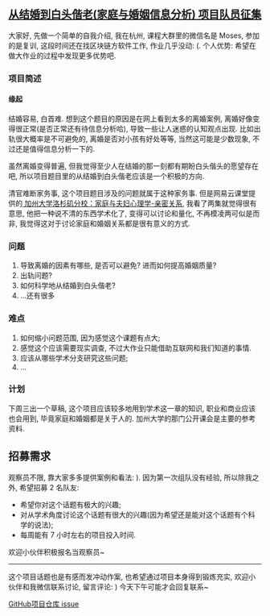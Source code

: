 ## [从结婚到白头偕老(家庭与婚姻信息分析) 项目队员征集](<https://m.openmindclub.com/stu/IA004/discussion/26a4bf3d-d4b7-4f00-b3ef-351a963edea4>)

大家好, 先做一个简单的自我介绍, 我在杭州, 课程大群里的微信名是 Moses, 参加的是复训, 这段时间还在找区块链方软件工作, 作业几乎没动: (. 个人优势: 希望在做大作业的过程中发现更多优势吧.

### 项目简述
#### 缘起
结婚容易, 白首难. 想到这个题目的原因是在网上看到太多的离婚案例, 离婚好像变得很正常(是否正常还有待信息分析哈), 导致一些让人迷惑的认知观点出现.  比如出轨很大概率是不可避免的, 离婚是否对小孩有好处等等, 当然这可能是少数现象, 不过还是值得信息分析一下的.

虽然离婚变得普遍, 但我觉得至少人在结婚的那一刻都有期盼白头偕头的愿望存在吧, 所以项目题目里的从结婚到白头偕老应该是一个积极的方向.

清官难断家务事, 这个项目题目涉及的问题就属于这种家务事. 但是网易云课堂提供的[ 加州大学洛杉矶分校：家庭与夫妇心理学-亲密关系](https://open.163.com/movie/2009/1/3/4/M6QFLP2M8_M6QFM8634.html), 我看了两集就觉得很有意思, 他把一种说不清的东西学术化了, 变得可以讨论和量化, 不再模凌两可似是而非, 我觉得这对于讨论家庭和婚姻关系都是很有意义的方式. 

### 问题
1. 导致离婚的因素有哪些, 是否可以避免? 进而如何提高婚姻质量?
2. 出轨问题?
3. 如何科学地从结婚到白头偕老?
4. ...还有很多

### 难点
1. 如何缩小问题范围, 因为感觉这个课题有点大;
2. 感觉这个应该需要现实调查, 不过大作业只能借助互联网和我们知道的事情.
3. 应该从哪些学术分支研究这些问题;
4. ...

### 计划
下周三出一个草稿, 
这个项目应该较多地用到学术这一章的知识, 职业和商业应该也会用到, 毕竟家庭和婚姻都是关于人的.
加州大学的那门公开课会是主要的参考资料.

## 招募需求
观察员不限, 靠大家多多提供案例和看法: ). 因为第一次组队没有经验, 所以除我之外, 希望招募 2 名队友:

- 希望你对这个话题有极大的兴趣;
- 对从学术角度讨论这个话题有很大的兴趣(因为希望还是能对这个话题有个科学的说法);
- 每周能有 7 小时左右的项目投入时间. 

欢迎小伙伴积极报名当观察员~

---

这个项目话题也是有感而发冲动作案, 也希望通过项目本身得到锻炼充实, 欢迎小伙伴和我微信联系讨论, 留言评论: )
今天下午可能才会回复联系~

[GitHub项目仓库 issue](https://github.com/chaozding/IA004-BP-LOVE/issues?q=is%3Aissue+is%3Aopen+sort%3Aupdated-desc)

